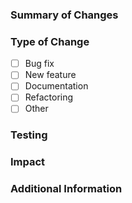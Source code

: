 ### Summary of Changes
<!-- Briefly describe what was changed and why -->

### Type of Change
- [ ] Bug fix
- [ ] New feature
- [ ] Documentation
- [ ] Refactoring
- [ ] Other

### Testing
<!-- Describe the testing steps and results -->

### Impact
<!-- Note any breaking changes if applicable -->

### Additional Information
<!-- Any additional context for reviewers -->